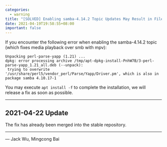 ```yaml
---
categories:
  - warning
title: "[SOLVED] Enabling samba-4.14.2 Topic Updates May Result in File Conflicts"
date: 2021-04-19T19:58:55+08:00
important: false
---
```


If you encounter the following error when enabling the samba-4.14.2 topic (which fixes media playback over smb with mpv):

    Unpacking perl-parse-yapp (1.21) ...
    dpkg: error processing archive /tmp/apt-dpkg-install-PnhW7B/3-perl-parse-yapp_1.21_all.deb (--unpack):
     trying to overwrite '/usr/share/perl5/vendor_perl/Parse/Yapp/Driver.pm', which is also in package samba 4.10.17-1

You may execute `apt install -f` to complete the installation, we will release a fix as soon as possible.

----

2021-04-22 Update
-----------------

The fix has already been merged into the stable repository.

----

— Jack Wu, Mingcong Bai
